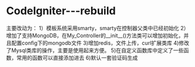 CodeIgniter---rebuild
=====================

主要改动为： 
1）模板系统采用smarty，smarty在控制器父类中已经初始化 
2）增加了支持MongoDB，在My_Controller的__init__()方法类可以增加初始化，并且配置config下的mongodb文件 
3)增加redis，文件上传，curl扩展类库 
4)修改了Mysql类库的操作，主要是使用起来方便。 
5)在自定义函数库中定义了一些函数，常用的函数可以直接添加进去 
6)默认一套验证码生成

